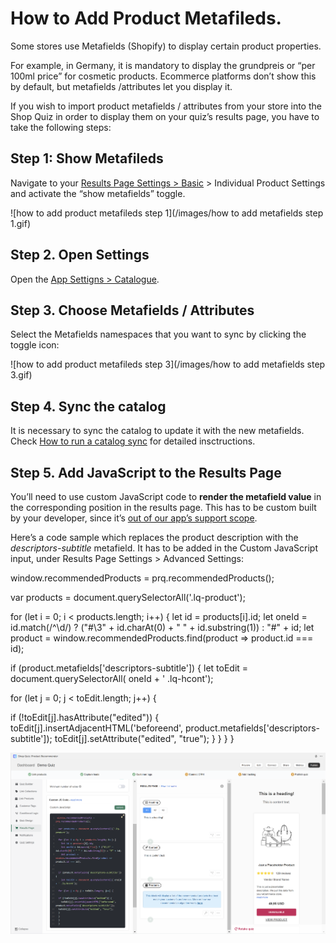 #  How to Add Product Metafileds.

Some stores use Metafields (Shopify) to display certain product properties.

For example, in Germany, it is mandatory to display the grundpreis or “per 100ml price” for cosmetic products. Ecommerce platforms don’t show this by default, but metafields /attributes let you display it.

If you wish to import product metafields / attributes from your store into the Shop Quiz in order to display them on your quiz’s results page, you have to take the following steps:

## Step 1: Show Metafileds

Navigate to your [Results Page Settings > Basic](https://docs.revenuehunt.com/reference/quiz-builder/#basic-settings) > Individual Product Settings and activate the “show metafields” toggle.

![how to add product metafileds step 1](/images/how to add metafields step 1.gif)

## Step 2. Open Settings

Open the [App Settigns > Catalogue](https://docs.revenuehunt.com/reference/app-settings/#catalogue).

## Step 3. Choose Metafields / Attributes

Select the Metafields namespaces that you want to sync by clicking the toggle icon:

![how to add product metafileds step 3](/images/how to add metafields step 3.gif)

## Step 4. Sync the catalog

It is necessary to sync the catalog to update it with the new metafields. Check [How to run a catalog sync]() for detailed insctructions.

## Step 5. Add JavaScript to the Results Page

You’ll need to use custom JavaScript code to **render the metafield value** in the corresponding position in the results page. This has to be custom built by your developer, since it’s [out of our app’s support scope]().

Here’s a code sample which replaces the product description with the *descriptors-subtitle* metafield. It has to be added in the Custom JavaScript input, under Results Page Settings > Advanced Settings:

  window.recommendedProducts = prq.recommendedProducts();

  var products = document.querySelectorAll('.lq-product');

  for (let i = 0; i < products.length; i++) {
    let id = products[i].id;
    let oneId = id.match(/^\d/) ? ("#\\3" + id.charAt(0) + " " + id.substring(1)) : "#" + id;
    let product = window.recommendedProducts.find(product => product.id === id);


  if (product.metafields['descriptors-subtitle']) {
    let toEdit = document.querySelectorAll( oneId + ' .lq-hcont');

  for (let j = 0; j < toEdit.length; j++) {

  if (!toEdit[j].hasAttribute("edited")) {
    toEdit[j].insertAdjacentHTML('beforeend', product.metafields['descriptors-subtitle']);
  toEdit[j].setAttribute("edited", "true");
  }
  }
  }
  }

![how to add product metafileds step 5](/images/how_to_add_metafields_step5.png)

 